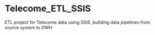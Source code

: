# Telecome_ETL_SSIS
ETL project for Telecome data using SSIS ,building data pipelines from source system to DWH

